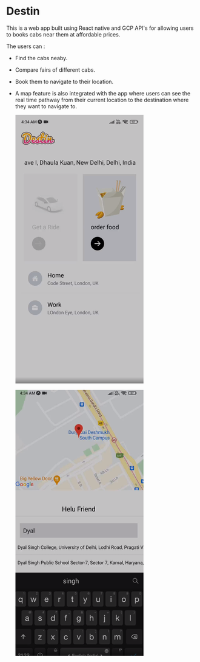 # Destin

This is a web app built using React native and GCP API's for allowing users to books cabs near them at affordable prices.

The users can :

* Find the cabs neaby.

* Compare fairs of different cabs.

* Book them to navigate to their location.

* A map feature is also integrated with the app where users can see the real time pathway from their current location to the destination where they want to navigate   to.

   ![alt text](https://github.com/Yash621/Destin/blob/master/assets/Screenshot_2021-09-27_11-50-01%20(1).png)   

   ![alt text](https://github.com/Yash621/Destin/blob/master/assets/Screenshot_2021-09-27_11-50-24.png)
